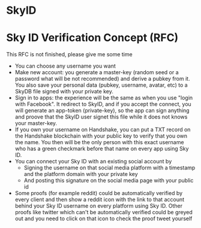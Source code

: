 # SkyID

# Sky ID Verification Concept (RFC)

This RFC is not finished, please give me some time

- You can choose any username you want
- Make new account: you generate a master-key (random seed or a password what will be not recommended) and derive a pubkey from it. You also save your personal data (pubkey, username, avatar, etc) to a SkyDB file signed with your private key.
- Sign in to apps: the experience will be the same as when you use "login with Facebook". It redirect to SkyID, and if you accept the connect, you will generate an app-token (private-key), so the app can sign anything and proove that the SkyID user signet this file while it does not knows your master-key.
- If you own your username on Handshake, you can put a TXT record on the Handshake blockchain with your public key to verify that you own the name. You then will be the only person with this exact username who has a green checkmark before that name on every app using Sky ID.
- You can connect your Sky ID with an existing social account by
    - Signing the username on that social media platform with a timestamp and the platform domain with your private key
    - And posting this signature on the social media page with your public id
- Some proofs (for example reddit) could be automatically verified by every client and then show a reddit icon with the link to that account behind your Sky ID username on every platform using Sky ID. Other proofs like twitter which can't be automatically verified could be greyed out and you need to click on that icon to check the proof tweet yourself
